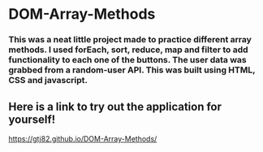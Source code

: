 # DOM-Array-Methods

### This was a neat little project made to practice different array methods. I used forEach, sort, reduce, map and filter to add functionality to each one of the buttons. The user data was grabbed from a random-user API. This was built using HTML, CSS and javascript.

## Here is a link to try out the application for yourself!
https://gtj82.github.io/DOM-Array-Methods/